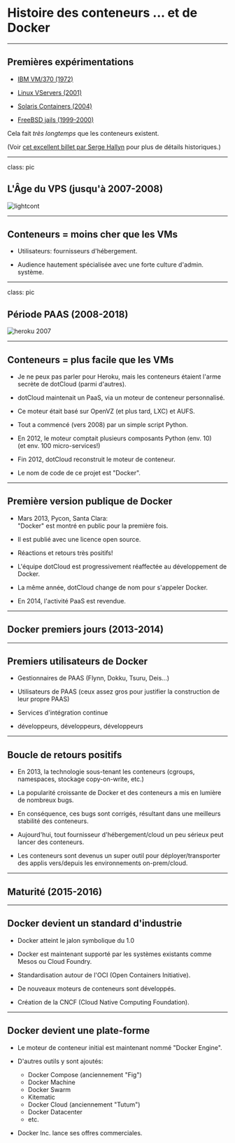 # Histoire des conteneurs ... et de Docker

---

## Premières expérimentations

* [IBM VM/370 (1972)](https://en.wikipedia.org/wiki/VM_%28operating_system%29)

* [Linux VServers (2001)](http://www.solucorp.qc.ca/changes.hc?projet=vserver)

* [Solaris Containers (2004)](https://en.wikipedia.org/wiki/Solaris_Containers)

* [FreeBSD jails (1999-2000)](https://www.freebsd.org/cgi/man.cgi?query=jail&sektion=8&manpath=FreeBSD+4.0-RELEASE)

Cela fait *très longtemps* que les conteneurs existent.

(Voir [cet excellent billet par Serge Hallyn](https://s3hh.wordpress.com/2018/03/22/history-of-containers/) pour plus de détails historiques.)

---

class: pic

## L'Âge du VPS (jusqu'à 2007-2008)

![lightcont](images/containers-as-lightweight-vms.png)

---

## Conteneurs = moins cher que les VMs

* Utilisateurs: fournisseurs d'hébergement.

* Audience hautement spécialisée avec une forte culture d'admin. système.

---

class: pic

## Période PAAS (2008-2018)


![heroku 2007](images/heroku-first-homepage.png)

---

## Conteneurs = plus facile que les VMs

* Je ne peux pas parler pour Heroku, mais les conteneurs étaient l'arme secrète de dotCloud (parmi d'autres).

* dotCloud maintenait un PaaS, via un moteur de conteneur personnalisé.

* Ce moteur était basé sur OpenVZ (et plus tard, LXC) et AUFS.

* Tout a commencé (vers 2008) par un simple script Python.

* En 2012, le moteur comptait plusieurs composants Python (env. 10)
  <br/>(et env. 100 micro-services!)

* Fin 2012, dotCloud reconstruit le moteur de conteneur.

* Le nom de code de ce projet est "Docker".

---

## Première version publique de Docker

* Mars 2013, Pycon, Santa Clara:
  <br/>"Docker" est montré en public pour la première fois.

* Il est publié avec une licence open source.

* Réactions et retours très positifs!

* L'équipe dotCloud est progressivement réaffectée au développement de Docker.

* La même année, dotCloud change de nom pour s'appeler Docker.

* En 2014, l'activité PaaS est revendue.

---

## Docker premiers jours (2013-2014)


---

## Premiers utilisateurs de Docker

* Gestionnaires de PAAS (Flynn, Dokku, Tsuru, Deis...)

* Utilisateurs de PAAS (ceux assez gros pour justifier la construction de leur propre PAAS)

* Services d'intégration continue

* développeurs, développeurs, développeurs

---

## Boucle de retours positifs

* En 2013, la technologie sous-tenant les conteneurs (cgroups, namespaces, stockage copy-on-write, etc.)

* La popularité croissante de Docker et des conteneurs a mis en lumière de nombreux bugs.

* En conséquence, ces bugs sont corrigés, résultant dans une meilleurs stabilité des conteneurs.

* Aujourd'hui, tout fournisseur d'hébergement/cloud un peu sérieux peut lancer des conteneurs.

* Les conteneurs sont devenus un super outil pour déployer/transporter des applis vers/depuis les environnements on-prem/cloud.

---

## Maturité (2015-2016)

---

## Docker devient un standard d'industrie

* Docker atteint le jalon symbolique du 1.0

* Docker est maintenant supporté par les systèmes existants comme Mesos ou Cloud Foundry.

* Standardisation autour de l'OCI (Open Containers Initiative).

* De nouveaux moteurs de conteneurs sont développés.

* Création de la CNCF (Cloud Native Computing Foundation).

---

## Docker devient une plate-forme

* Le moteur de conteneur initial est maintenant nommé "Docker Engine".

* D'autres outils y sont ajoutés:
  * Docker Compose (anciennement "Fig")
  * Docker Machine
  * Docker Swarm
  * Kitematic
  * Docker Cloud (anciennement "Tutum")
  * Docker Datacenter
  * etc.

* Docker Inc. lance ses offres commerciales.
